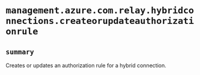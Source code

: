 # `management.azure.com.relay.hybridconnections.createorupdateauthorizationrule`

## `summary`
Creates or updates an authorization rule for a hybrid connection.


